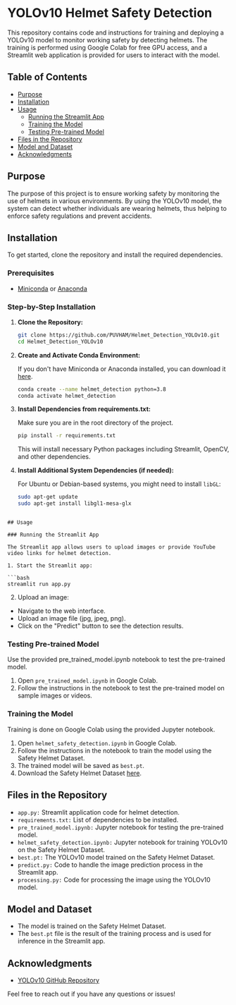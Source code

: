 # YOLOv10 Helmet Safety Detection

This repository contains code and instructions for training and deploying a YOLOv10 model to monitor working safety by detecting helmets. The training is performed using Google Colab for free GPU access, and a Streamlit web application is provided for users to interact with the model.

## Table of Contents
- [Purpose](#purpose)
- [Installation](#installation)
- [Usage](#usage)
  - [Running the Streamlit App](#running-the-streamlit-app)
  - [Training the Model](#training-the-model)
  - [Testing Pre-trained Model](#testing-pre-trained-model)
- [Files in the Repository](#files-in-the-repository)
- [Model and Dataset](#model-and-dataset)
- [Acknowledgments](#acknowledgments)

## Purpose

The purpose of this project is to ensure working safety by monitoring the use of helmets in various environments. By using the YOLOv10 model, the system can detect whether individuals are wearing helmets, thus helping to enforce safety regulations and prevent accidents.

## Installation

To get started, clone the repository and install the required dependencies.

### Prerequisites

- [Miniconda](https://docs.conda.io/en/latest/miniconda.html) or [Anaconda](https://www.anaconda.com/products/distribution)

### Step-by-Step Installation

1. **Clone the Repository:**

    ```bash
    git clone https://github.com/PUVHAM/Helmet_Detection_YOLOv10.git
    cd Helmet_Detection_YOLOv10
    ```

2. **Create and Activate Conda Environment:**

    If you don't have Miniconda or Anaconda installed, you can download it [here](https://docs.conda.io/en/latest/miniconda.html).

    ```bash
    conda create --name helmet_detection python=3.8
    conda activate helmet_detection
    ```

3. **Install Dependencies from requirements.txt:**

    Make sure you are in the root directory of the project.

    ```bash
    pip install -r requirements.txt
    ```

    This will install necessary Python packages including Streamlit, OpenCV, and other dependencies.

4. **Install Additional System Dependencies (if needed):**

    For Ubuntu or Debian-based systems, you might need to install `libGL`:

    ```bash
    sudo apt-get update
    sudo apt-get install libgl1-mesa-glx
    ```
```

## Usage 

### Running the Streamlit App

The Streamlit app allows users to upload images or provide YouTube video links for helmet detection.

1. Start the Streamlit app:

```bash
streamlit run app.py
```

2. Upload an image:

* Navigate to the web interface.
* Upload an image file (jpg, jpeg, png).
* Click on the "Predict" button to see the detection results.

### Testing Pre-trained Model
Use the provided pre_trained_model.ipynb notebook to test the pre-trained model.

1. Open `pre_trained_model.ipynb` in Google Colab.
2. Follow the instructions in the notebook to test the pre-trained model on sample images or videos.

### Training the Model
Training is done on Google Colab using the provided Jupyter notebook.

1. Open `helmet_safety_detection.ipynb` in Google Colab.
2. Follow the instructions in the notebook to train the model using the Safety Helmet Dataset.
3. The trained model will be saved as `best.pt`.
4. Download the Safety Helmet Dataset [here](https://drive.google.com/file/d/1twdtZEfcw4ghSZIiPDypJurZnNXzMO7R/view).

## Files in the Repository
* `app.py:` Streamlit application code for helmet detection.
* `requirements.txt:` List of dependencies to be installed.
* `pre_trained_model.ipynb:` Jupyter notebook for testing the pre-trained model.
* `helmet_safety_detection.ipynb:` Jupyter notebook for training YOLOv10 on the Safety Helmet Dataset.
* `best.pt:` The YOLOv10 model trained on the Safety Helmet Dataset.
* `predict.py:` Code to handle the image prediction process in the Streamlit app.
* `processing.py:` Code for processing the image using the YOLOv10 model.

## Model and Dataset
* The model is trained on the Safety Helmet Dataset.
* The `best.pt` file is the result of the training process and is used for inference in the Streamlit app.

## Acknowledgments
* [YOLOv10 GitHub Repository](https://github.com/THU-MIG/yolov10)

Feel free to reach out if you have any questions or issues!

